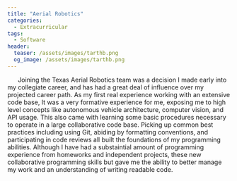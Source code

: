 ```yaml
---
title: "Aerial Robotics"
categories:
  - Extracurricular
tags:
  - Software
header:
  teaser: /assets/images/tarthb.png
  og_image: /assets/images/tarthb.png
---
```


&nbsp;&nbsp;&nbsp;&nbsp;&nbsp;&nbsp;Joining the Texas Aerial Robotics team was a decision I made early into my collegiate career, and has had a great deal of influence over my
projected career path. As my first real experience working with an extensive code base, It was a very formative experience for me, exposing me to high level concepts like autonomous vehicle
architecture, computer vision, and API usage. This also came with learning some basic procedures necessary to operate in a large collaborative code base. Picking up common
best practices including using Git, abiding by formatting conventions, and participating in code reviews all built the foundations of my programming abilities. Although I have had a substaintial
amount of programming experience from homeworks and independent projects, these new collaborative programming skills but gave me the ability to better manage my work and an understanding of
writing readable code. 